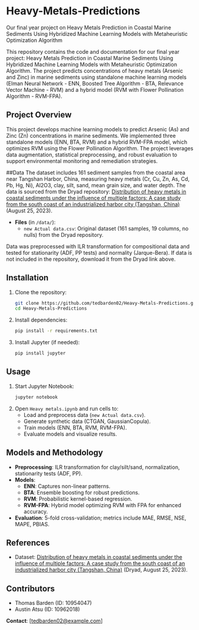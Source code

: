 # Heavy-Metals-Predictions
Our final year project on Heavy Metals Prediction in Coastal Marine Sediments Using Hybridized Machine Learning Models with Metaheuristic Optimization Algorithm

This repository contains the code and documentation for our final year project: Heavy Metals Prediction in Coastal Marine Sediments Using Hybridized Machine Learning Models with Metaheuristic Optimization Algorithm. The project predicts concentrations of heavy metals (Arsenic and Zinc) in marine sediments using standalone machine learning models (Elman Neural Network - ENN, Boosted Tree Algorithm - BTA, Relevance Vector Machine - RVM) and a hybrid model (RVM with Flower Pollination Algorithm - RVM-FPA).

## Project Overview
This project develops machine learning models to predict Arsenic (As) and Zinc (Zn) concentrations in marine sediments. We implemented three standalone models (ENN, BTA, RVM) and a hybrid RVM-FPA model, which optimizes RVM using the Flower Pollination Algorithm. The project leverages data augmentation, statistical preprocessing, and robust evaluation to support environmental monitoring and remediation strategies.

##Data
The dataset includes 161 sediment samples from the coastal area near Tangshan Harbor, China, measuring heavy metals (Cr, Cu, Zn, As, Cd, Pb, Hg, Ni), Al2O3, clay, silt, sand, mean grain size, and water depth. The data is sourced from the Dryad repository: [Distribution of heavy metals in coastal sediments under the influence of multiple factors: A case study from the south coast of an industrialized harbor city (Tangshan, China)](https://datadryad.org/stash/dataset/doi:10.5061/dryad.mkkwh7150) (August 25, 2023). 
- **Files** (in `/data/`):
  - `new Actual data.csv`: Original dataset (161 samples, 19 columns, no nulls) from the Dryad repository.
 
Data was preprocessed with ILR transformation for compositional data and tested for stationarity (ADF, PP tests) and normality (Jarque-Bera). If data is not included in the repository, download it from the Dryad link above.

## Installation
1. Clone the repository:
   ```bash
   git clone https://github.com/tedbarden02/Heavy-Metals-Predictions.git
   cd Heavy-Metals-Predictions
   ```
2. Install dependencies:
   ```bash
   pip install -r requirements.txt
   ```
3. Install Jupyter (if needed):
   ```bash
   pip install jupyter
   ```

## Usage
1. Start Jupyter Notebook:
   ```bash
   jupyter notebook
   ```
2. Open `Heavy metals.ipynb` and run cells to:
   - Load and preprocess data (`new Actual data.csv`).
   - Generate synthetic data (CTGAN, GaussianCopula).
   - Train models (ENN, BTA, RVM, RVM-FPA).
   - Evaluate models and visualize results.
  
## Models and Methodology
- **Preprocessing**: ILR transformation for clay/silt/sand, normalization, stationarity tests (ADF, PP).
- **Models**:
  - **ENN**: Captures non-linear patterns.
  - **BTA**: Ensemble boosting for robust predictions.
  - **RVM**: Probabilistic kernel-based regression.
  - **RVM-FPA**: Hybrid model optimizing RVM with FPA for enhanced accuracy.
- **Evaluation**: 5-fold cross-validation; metrics include MAE, RMSE, NSE, MAPE, PBIAS.


## References
- Dataset: [Distribution of heavy metals in coastal sediments under the influence of multiple factors: A case study from the south coast of an industrialized harbor city (Tangshan, China)](https://datadryad.org/stash/dataset/doi:10.5061/dryad.mkkwh7150) (Dryad, August 25, 2023).

## Contributors
- Thomas Barden (ID: 10954047)
- Austin Atsu (ID: 10962018)

**Contact**: [tedbarden02@example.com]
